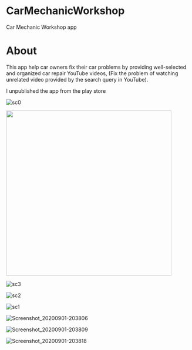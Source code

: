 # CarMechanicWorkshop
Car Mechanic Workshop app

# About
This app help car owners fix their car problems by providing well-selected and organized car repair YouTube videos, (Fix the problem of watching unrelated video provided by the search query in YouTube).

I unpublished the app from the play store 

![sc0](https://github.com/user-attachments/assets/04833677-23b7-4f8e-8a29-084260a94d92)

<img src="https://github.com/user-attachments/assets/04833677-23b7-4f8e-8a29-084260a94d92" width="450">


![sc3](https://github.com/user-attachments/assets/c17d93d9-5e38-4cdf-966f-d46126681f7d)


![sc2](https://github.com/user-attachments/assets/5425d846-3538-41b8-82c0-907af06f6a11)


![sc1](https://github.com/user-attachments/assets/b63f953e-9674-494c-86e0-e0d13e8278b3)


![Screenshot_20200901-203806](https://github.com/user-attachments/assets/876afe08-0c66-4f49-b349-f630e6772271)


![Screenshot_20200901-203809](https://github.com/user-attachments/assets/6b7e1869-0c2a-4a0d-bf96-25fb57928cc7)


![Screenshot_20200901-203818](https://github.com/user-attachments/assets/e46dcdde-ccd4-48fc-af7a-3c742050a3c8)


